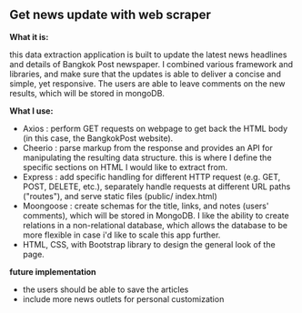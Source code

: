 ## Get news update with web scraper

**What it is:** 

this data extraction application is built to update the latest news headlines and details of Bangkok Post newspaper.
I combined various framework and libraries, and make sure that the updates is able to deliver a concise and simple, yet responsive.
The users are able to leave comments on the new results, which will be stored in mongoDB.

**What I use:**
- Axios : perform GET requests on webpage to get back the HTML body (in this case, the BangkokPost website).
- Cheerio : parse markup from the response and provides an API for manipulating the resulting data structure. 
this is where I define the specific sections on HTML I would like to extract from. 
- Express : add specific handling for different HTTP request (e.g. GET, POST, DELETE, etc.), separately handle requests at different URL paths ("routes"), and serve static files (public/ index.html)
- Moongoose : create schemas for the title, links, and notes (users' comments), which will be stored in MongoDB. I like the ability to create relations in a non-relational database, which allows the database to be more flexible in case i'd like to scale this app further.
- HTML, CSS, with Bootstrap library to design the general look of the page.

**future implementation**
- the users should be able to save the articles
- include more news outlets for personal customization




